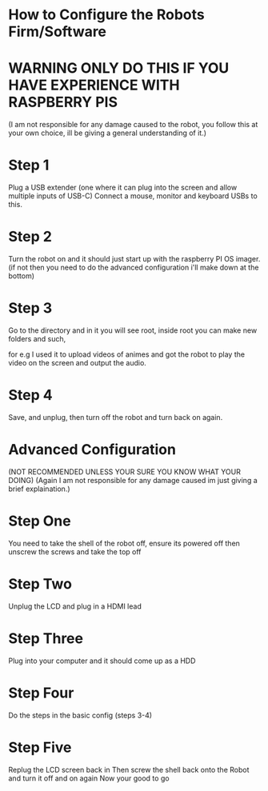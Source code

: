 # How to Configure the Robots Firm/Software

# WARNING ONLY DO THIS IF YOU HAVE EXPERIENCE WITH RASPBERRY PIS
(I am not responsible for any damage caused to the robot, you follow this at your own choice, ill be giving a general understanding of it.)

# Step 1
Plug a USB extender (one where it can plug into the screen and allow multiple inputs of USB-C)
Connect a mouse, monitor and keyboard USBs to this.

# Step 2
Turn the robot on and it should just start up with the raspberry PI OS imager.
(if not then you need to do the advanced configuration i'll make down at the bottom)

# Step 3
Go to the directory and in it you will see root, inside root you can make new folders and such,

for e.g I used it to upload videos of animes and got the robot to play the video on the screen and output the audio.

# Step 4
Save, and unplug, then turn off the robot and turn back on again.

# Advanced Configuration
(NOT RECOMMENDED UNLESS YOUR SURE YOU KNOW WHAT YOUR DOING)
(Again I am not responsible for any damage caused im just giving a brief explaination.)

# Step One
You need to take the shell of the robot off, ensure its powered off then unscrew the screws and take the top off

# Step Two
Unplug the LCD and plug in a HDMI lead

# Step Three
Plug into your computer and it should come up as a HDD

# Step Four
Do the steps in the basic config (steps 3-4)

# Step Five
Replug the LCD screen back in
Then screw the shell back onto the Robot and turn it off and on again
Now your good to go

